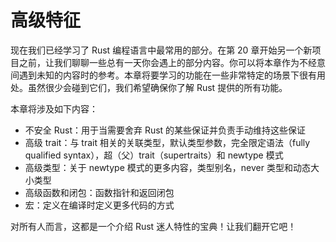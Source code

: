 # 高级特征

现在我们已经学习了 Rust 编程语言中最常用的部分。在第 20 章开始另一个新项目之前，让我们聊聊一些总有一天你会遇上的部分内容。你可以将本章作为不经意间遇到未知的内容时的参考。本章将要学习的功能在一些非常特定的场景下很有用处。虽然很少会碰到它们，我们希望确保你了解 Rust 提供的所有功能。

本章将涉及如下内容：

* 不安全 Rust：用于当需要舍弃 Rust 的某些保证并负责手动维持这些保证
* 高级 trait：与 trait 相关的关联类型，默认类型参数，完全限定语法（fully qualified syntax），超（父）trait（supertraits）和 newtype 模式
* 高级类型：关于 newtype 模式的更多内容，类型别名，never 类型和动态大小类型
* 高级函数和闭包：函数指针和返回闭包
* 宏：定义在编译时定义更多代码的方式

对所有人而言，这都是一个介绍 Rust 迷人特性的宝典！让我们翻开它吧！
